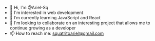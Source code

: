 - 👋 Hi, I’m @Ariel-Sq
- 👀 I'm interested in web development
- 🌱 I’m currently learning JavaScript and React
- 💞️ I'm looking to collaborate on an interesting project that allows me to continue growing as a developer
- 📫 How to reach me: squatritoariel@gmail.com

<!---
Ariel-Sq/Ariel-Sq is a ✨ special ✨ repository because its `README.md` (this file) appears on your GitHub profile.
You can click the Preview link to take a look at your changes.
--->
